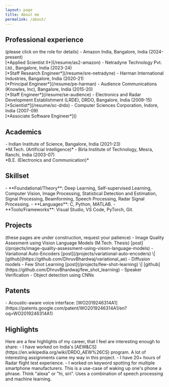 ```yaml
---
layout: page
title: About me
permalink: /about/
---
```



<h2>Professional experience</h2>
(please click on the role for details)
- Amazon India, Bangalore, India (2024-present)<br>[*Applied Scientist II*](/resume/as2-amazon)
- Netradyne Technology Pvt. Ltd., Bangalore, India (2023-24)<br>[*Staff Research Engineer*](/resume/sre-netradyne)
- Harman International Industries, Bangalore, India (2020-21) <br>[*Principal Engineer*](/resume/pe-harman)
- Audience Communications (Knowles, Inc), Bangalore, India (2015-20) <br>[*Staff Engineer*](/resume/se-audience)
- Electronics and Radar Development Establishment (LRDE), DRDO, Bangalore, India (2009-15) <br>[*Scientist*](/resume/sc-drdo)
- Computer Sciences Corporation, Indore, India (2007-09) <br>[*Associate Software Engineer*]()

<h2>Academics</h2>
- Indian Institute of Science, Bangalore, India (2021-23) <br>*M.Tech. (Artificial Intelligence)*
- Birla Institute of Technology, Mesra, Ranchi, India (2003-07) <br>*B.E. (Electronics and Communication)*

<h2>Skillset</h2>
- **Foundational/Theory**: Deep Learning, Self-supervised Learning, Computer Vision, Image Processing, Statistical Detection and Estimation, Signal Processing, Beamforming, Speech Processing, Radar Signal Processing.
- **Languages**: C, Python, MATLAB.
- **Tools/Frameworks**: Visual Studio, VS Code, PyTorch, Git.

<h2>Projects</h2>
(these pages are under construction, request your patience)
- Image Quality Assesment using Vision Language Models (M.Tech. Thesis) [post](/projects/image-quality-assessment-using-vision-language-models)
- Variational Auto-Encoders [post](/projects/variational-auto-encoders) \| [github](https://github.com/DhruvBhardwaj/variational_ae)
- Diffusion models 
- Few Shot Learning [post](/projects/few-shot-learning) \| [github](https://github.com/DhruvBhardwaj/few_shot_learning)
- Speaker Verification 
- Object detection using CNNs

<h2>Patents</h2>
- Acoustic-aware voice interface: [WO2019246314A1](https://patents.google.com/patent/WO2019246314A1/en?oq=WO2019246314A1)

<h2>Highlights</h2>
Here are a few highlights of my career, that I feel are interesting enough to share:
- I have worked on India's [AEW&CS](https://en.wikipedia.org/wiki/DRDO_AEW%26CS) program. A lot of interesting assignments came my way in this project.
- I have 20+ hours of Radar flight test experience.
- I worked on keyword spotting for multiple smartphone manufacturers. This is a use-case of waking up one's phone a phrase. Think "alexa" or "hi, siri". Uses a combination of speech processing and machine learning.
